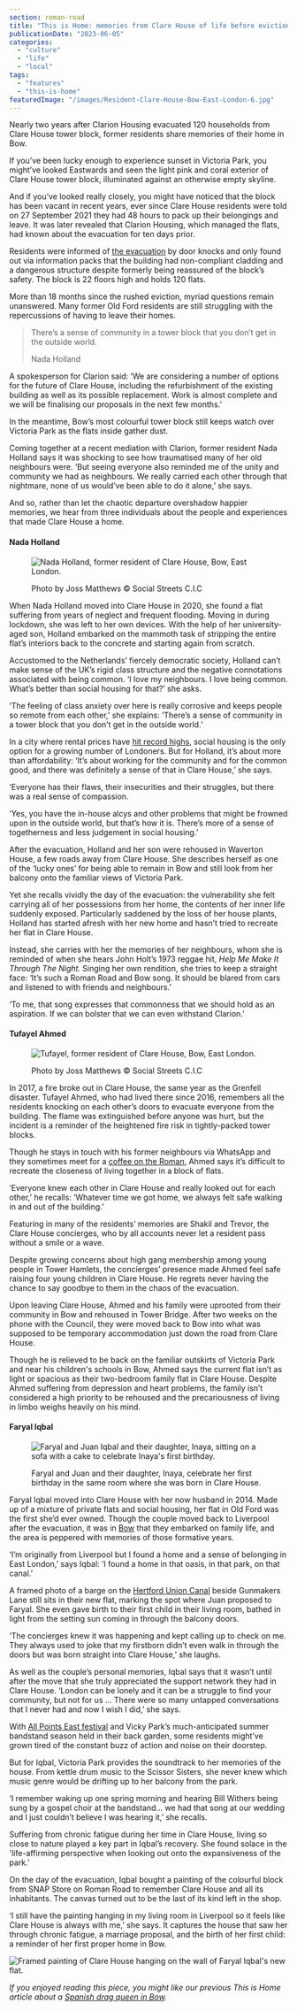 ```yaml
---
section: roman-road
title: "This is Home: memories from Clare House of life before eviction"
publicationDate: "2023-06-05"
categories: 
  - "culture"
  - "life"
  - "local"
tags: 
  - "features"
  - "this-is-home"
featuredImage: "/images/Resident-Clare-House-Bow-East-London-6.jpg"
---
```


Nearly two years after Clarion Housing evacuated 120 households from Clare House tower block, former residents share memories of their home in Bow.

If you’ve been lucky enough to experience sunset in Victoria Park, you might’ve looked Eastwards and seen the light pink and coral exterior of Clare House tower block, illuminated against an otherwise empty skyline. 

And if you’ve looked really closely, you might have noticed that the block has been vacant in recent years, ever since Clare House residents were told on 27 September 2021 they had 48 hours to pack up their belongings and leave. It was later revealed that Clarion Housing, which managed the flats, had known about the evacuation for ten days prior. 

Residents were informed of [the evacuation](https://romanroadlondon.com/clare-house-bow-evacuation/) by door knocks and only found out via information packs that the building had non-compliant cladding and a dangerous structure despite formerly being reassured of the block’s safety. The block is 22 floors high and holds 120 flats. 

More than 18 months since the rushed eviction, myriad questions remain unanswered. Many former Old Ford residents are still struggling with the repercussions of having to leave their homes. 

> There’s a sense of community in a tower block that you don’t get in the outside world.
> 
> Nada Holland

A spokesperson for Clarion said: ‘We are considering a number of options for the future of Clare House, including the refurbishment of the existing building as well as its possible replacement. Work is almost complete and we will be finalising our proposals in the next few months.’

In the meantime, Bow’s most colourful tower block still keeps watch over Victoria Park as the flats inside gather dust. 

Coming together at a recent mediation with Clarion, former resident Nada Holland says it was shocking to see how traumatised many of her old neighbours were. ‘But seeing everyone also reminded me of the unity and community we had as neighbours. We really carried each other through that nightmare, none of us would’ve been able to do it alone,’ she says.  

And so, rather than let the chaotic departure overshadow happier memories, we hear from three individuals about the people and experiences that made Clare House a home.

#### Nada Holland

<figure>

![Nada Holland, former resident of Clare House, Bow, East London.](/images/Resident-Clare-House-Bow-East-London-5-1024x683.jpg)

<figcaption>

Photo by Joss Matthews © Social Streets C.I.C

</figcaption>

</figure>

When Nada Holland moved into Clare House in 2020, she found a flat suffering from years of neglect and frequent flooding. Moving in during lockdown, she was left to her own devices. With the help of her university-aged son, Holland embarked on the mammoth task of stripping the entire flat’s interiors back to the concrete and starting again from scratch. 

Accustomed to the Netherlands’ fiercely democratic society, Holland can’t make sense of the UK’s rigid class structure and the negative connotations associated with being common. ‘I love my neighbours. I love being common. What’s better than social housing for that?’ she asks. 

‘The feeling of class anxiety over here is really corrosive and keeps people so remote from each other,’ she explains: ‘There’s a sense of community in a tower block that you don’t get in the outside world.’ 

In a city where rental prices have [hit record highs](https://www.theguardian.com/money/2023/apr/28/average-monthly-rents-hit-2500-in-london-and-1190-for-rest-of-uk), social housing is the only option for a growing number of Londoners. But for Holland, it’s about more than affordability: ‘It’s about working for the community and for the common good, and there was definitely a sense of that in Clare House,’ she says.

‘Everyone has their flaws, their insecurities and their struggles, but there was a real sense of compassion. 

‘Yes, you have the in-house alcys and other problems that might be frowned upon in the outside world, but that’s how it is. There’s more of a sense of togetherness and less judgement in social housing.’ 

After the evacuation, Holland and her son were rehoused in Waverton House, a few roads away from Clare House. She describes herself as one of the ‘lucky ones’ for being able to remain in Bow and still look from her balcony onto the familiar views of Victoria Park. 

Yet she recalls vividly the day of the evacuation: the vulnerability she felt carrying all of her possessions from her home, the contents of her inner life suddenly exposed. Particularly saddened by the loss of her house plants, Holland has started afresh with her new home and hasn’t tried to recreate her flat in Clare House. 

Instead, she carries with her the memories of her neighbours, whom she is reminded of when she hears John Holt’s 1973 reggae hit, _Help Me Make It Through The Night._ Singing her own rendition, she tries to keep a straight face: ‘It’s such a Roman Road and Bow song. It should be blared from cars and listened to with friends and neighbours.’

‘To me, that song expresses that commonness that we should hold as an aspiration. If we can bolster that we can even withstand Clarion.’ 

#### Tufayel Ahmed

<figure>

![Tufayel, former resident of Clare House, Bow, East London.](/images/Resident-Clare-House-Bow-East-London-12-1024x683.jpg)

<figcaption>

Photo by Joss Matthews © Social Streets C.I.C

</figcaption>

</figure>

In 2017, a fire broke out in Clare House, the same year as the Grenfell disaster. Tufayel Ahmed, who had lived there since 2016, remembers all the residents knocking on each other’s doors to evacuate everyone from the building. The flame was extinguished before anyone was hurt, but the incident is a reminder of the heightened fire risk in tightly-packed tower blocks. 

Though he stays in touch with his former neighbours via WhatsApp and they sometimes meet for a [coffee on the Roman](https://romanroadlondon.com/best-coffee-places/), Ahmed says it’s difficult to recreate the closeness of living together in a block of flats. 

‘Everyone knew each other in Clare House and really looked out for each other,’ he recalls: ‘Whatever time we got home, we always felt safe walking in and out of the building.’ 

Featuring in many of the residents’ memories are Shakil and Trevor, the Clare House concierges, who by all accounts never let a resident pass without a smile or a wave. 

Despite growing concerns about high gang membership among young people in Tower Hamlets, the concierges’ presence made Ahmed feel safe raising four young children in Clare House. He regrets never having the chance to say goodbye to them in the chaos of the evacuation. 

Upon leaving Clare House, Ahmed and his family were uprooted from their community in Bow and rehoused in Tower Bridge. After two weeks on the phone with the Council, they were moved back to Bow into what was supposed to be temporary accommodation just down the road from Clare House. 

Though he is relieved to be back on the familiar outskirts of Victoria Park and near his children's schools in Bow, Ahmed says the current flat isn’t as light or spacious as their two-bedroom family flat in Clare House. Despite Ahmed suffering from depression and heart problems, the family isn’t considered a high priority to be rehoused and the precariousness of living in limbo weighs heavily on his mind. 

#### Faryal Iqbal

<figure>

![Faryal and Juan Iqbal and their daughter, Inaya, sitting on a sofa with a cake to celebrate Inaya's first birthday. ](/images/inaya-birthday-clare-house-1024x683.jpg)

<figcaption>

Faryal and Juan and their daughter, Inaya, celebrate her first birthday in the same room where she was born in Clare House.

</figcaption>

</figure>

Faryal Iqbal moved into Clare House with her now husband in 2014. Made up of a mixture of private flats and social housing, her flat in Old Ford was the first she’d ever owned. Though the couple moved back to Liverpool after the evacuation, it was in [Bow](https://romanroadlondon.com/public-art-tour-bow-globe-town/) that they embarked on family life, and the area is peppered with memories of those formative years. 

‘I’m originally from Liverpool but I found a home and a sense of belonging in East London,’ says Iqbal: ‘I found a home in that oasis, in that park, on that canal.’

A framed photo of a barge on the [Hertford Union Canal](https://romanroadlondon.com/hertford-union-canal-history-victoria-park/) beside Gunmakers Lane still sits in their new flat, marking the spot where Juan proposed to Faryal. She even gave birth to their first child in their living room, bathed in light from the setting sun coming in through the balcony doors.  

‘The concierges knew it was happening and kept calling up to check on me. They always used to joke that my firstborn didn’t even walk in through the doors but was born straight into Clare House,’ she laughs. 

As well as the couple’s personal memories, Iqbal says that it wasn’t until after the move that she truly appreciated the support network they had in Clare House. ‘London can be lonely and it can be a struggle to find your community, but not for us … There were so many untapped conversations that I never had and now I wish I did,’ she says. 

With [All Points East festival](https://romanroadlondon.com/all-points-east-festival-victoria-park-east-london-2023/) and Vicky Park’s much-anticipated summer bandstand season held in their back garden, some residents might’ve grown tired of the constant buzz of action and noise on their doorstep. 

But for Iqbal, Victoria Park provides the soundtrack to her memories of the house. From kettle drum music to the Scissor Sisters, she never knew which music genre would be drifting up to her balcony from the park.

‘I remember waking up one spring morning and hearing Bill Withers being sung by a gospel choir at the bandstand… we had that song at our wedding and I just couldn’t believe I was hearing it,’ she recalls.  

Suffering from chronic fatigue during her time in Clare House, living so close to nature played a key part in Iqbal’s recovery. She found solace in the 'life-affirming perspective when looking out onto the expansiveness of the park.'

On the day of the evacuation, Iqbal bought a painting of the colourful block from SNAP Store on Roman Road to remember Clare House and all its inhabitants. The canvas turned out to be the last of its kind left in the shop. 

‘I still have the painting hanging in my living room in Liverpool so it feels like Clare House is always with me,’ she says. It captures the house that saw her through chronic fatigue, a marriage proposal, and the birth of her first child: a reminder of her first proper home in Bow. 

![Framed painting of Clare House hanging on the wall of Faryal Iqbal's new flat. ](/images/clare-house-painting-1024x683.jpg)

_If you enjoyed reading this piece,_ _you might like our previous This is Home article about a [Spanish drag queen in Bow](https://romanroadlondon.com/adria-alvarez-shandy-half-pint-drag-queen-bow-interview/)._

